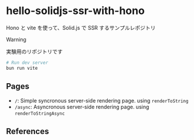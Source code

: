 # hello-solidjs-ssr-with-hono

Hono と vite を使って、Solid.js で SSR するサンプルレポジトリ

> [!warning]
> 実験用のリポジトリです

```bash
# Run dev server
bun run vite
```

## Pages

- `/`: Simple syncronous server-side rendering page. using `renderToString`
- `/async`: Asyncronous server-side rendering page. using `renderToStringAsync`

## References
